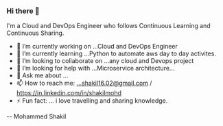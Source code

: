 ### Hi there 👋

I'm a Cloud and DevOps Engineer who follows Continuous Learning and Continuous Sharing.

- 🔭 I’m currently working on ...Cloud and DevOps Engineer
- 🌱 I’m currently learning ...Python to automate aws day to day activites. 
- 👯 I’m looking to collaborate on ...any cloud and Devops project
- 🤔 I’m looking for help with ...Microservice architecture...
- 💬 Ask me about ...
- 📫 How to reach me: ...shakil16.02@gmail.com / https://in.linkedin.com/in/shakilmohd
- ⚡ Fun fact: ... i love travelling and sharing knowledge.
  
-- Mohammed Shakil
